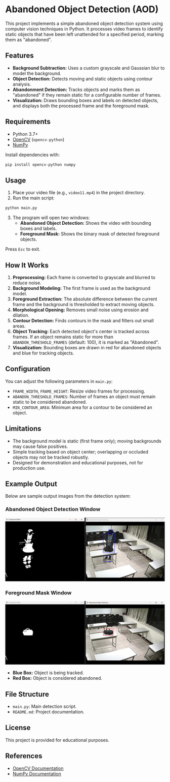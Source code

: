 # Abandoned Object Detection (AOD)

This project implements a simple abandoned object detection system using computer vision techniques in Python. It processes video frames to identify static objects that have been left unattended for a specified period, marking them as "abandoned".

## Features

- **Background Subtraction:** Uses a custom grayscale and Gaussian blur to model the background.
- **Object Detection:** Detects moving and static objects using contour analysis.
- **Abandonment Detection:** Tracks objects and marks them as "abandoned" if they remain static for a configurable number of frames.
- **Visualization:** Draws bounding boxes and labels on detected objects, and displays both the processed frame and the foreground mask.

## Requirements

- Python 3.7+
- [OpenCV](https://opencv.org/) (`opencv-python`)
- [NumPy](https://numpy.org/`)

Install dependencies with:

```bash
pip install opencv-python numpy
```

## Usage

1. Place your video file (e.g., `video11.mp4`) in the project directory.
2. Run the main script:

```bash
python main.py
```

3. The program will open two windows:
   - **Abandoned Object Detection:** Shows the video with bounding boxes and labels.
   - **Foreground Mask:** Shows the binary mask of detected foreground objects.

Press `Esc` to exit.

## How It Works

1. **Preprocessing:** Each frame is converted to grayscale and blurred to reduce noise.
2. **Background Modeling:** The first frame is used as the background model.
3. **Foreground Extraction:** The absolute difference between the current frame and the background is thresholded to extract moving objects.
4. **Morphological Opening:** Removes small noise using erosion and dilation.
5. **Contour Detection:** Finds contours in the mask and filters out small areas.
6. **Object Tracking:** Each detected object's center is tracked across frames. If an object remains static for more than `ABANDON_THRESHOLD_FRAMES` (default: 100), it is marked as "Abandoned".
7. **Visualization:** Bounding boxes are drawn in red for abandoned objects and blue for tracking objects.

## Configuration

You can adjust the following parameters in `main.py`:

- `FRAME_WIDTH`, `FRAME_HEIGHT`: Resize video frames for processing.
- `ABANDON_THRESHOLD_FRAMES`: Number of frames an object must remain static to be considered abandoned.
- `MIN_CONTOUR_AREA`: Minimum area for a contour to be considered an object.

## Limitations

- The background model is static (first frame only); moving backgrounds may cause false positives.
- Simple tracking based on object center; overlapping or occluded objects may not be tracked robustly.
- Designed for demonstration and educational purposes, not for production use.

## Example Output

Below are sample output images from the detection system:

### Abandoned Object Detection Window

![Abandoned Object Detection Example](Output1.png)

### Foreground Mask Window

![Foreground Mask Example](Output2.png)

- **Blue Box:** Object is being tracked.
- **Red Box:** Object is considered abandoned.

## File Structure

- `main.py`: Main detection script.
- `README.md`: Project documentation.

## License

This project is provided for educational purposes.

## References

- [OpenCV Documentation](https://docs.opencv.org/)
- [NumPy Documentation](https://numpy.org/doc/)
